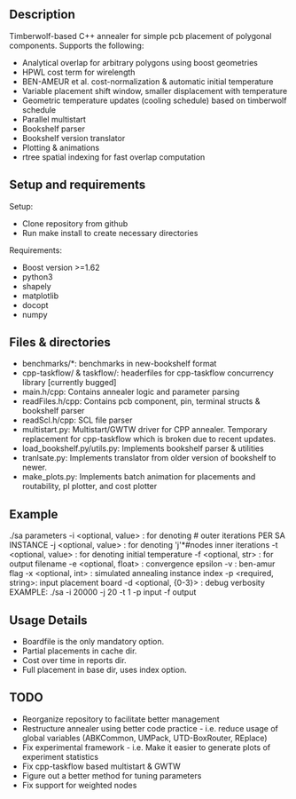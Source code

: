 ## Description
Timberwolf-based C++ annealer for simple pcb placement of polygonal components.
Supports the following:
 - Analytical overlap for arbitrary polygons using boost geometries
 - HPWL cost term for wirelength
 - BEN-AMEUR et al. cost-normalization & automatic initial temperature
 - Variable placement shift window, smaller displacement with temperature
 - Geometric temperature updates (cooling schedule) based on timberwolf schedule
 - Parallel multistart
 - Bookshelf parser
 - Bookshelf version translator
 - Plotting & animations
 - rtree spatial indexing for fast overlap computation

 ## Setup and requirements
 Setup:
 - Clone repository from github
 - Run make install to create necessary directories

 Requirements:
 - Boost version >=1.62
 - python3
 - shapely
 - matplotlib
 - docopt
 - numpy

 ## Files & directories
 - benchmarks/*: benchmarks in new-bookshelf format
 - cpp-taskflow/ & taskflow/: headerfiles for cpp-taskflow concurrency library [currently bugged]
 - main.h/cpp: Contains annealer logic and parameter parsing
 - readFiles.h/cpp: Contains pcb component, pin, terminal structs & bookshelf parser
 - readScl.h/cpp: SCL file parser
 - multistart.py: Multistart/GWTW driver for CPP annealer. Temporary replacement for cpp-taskflow which is broken due to recent updates.
 - load_bookshelf.py/utils.py: Implements bookshelf parser & utilities
 - tranlsate.py: Implements translator from older version of bookshelf to newer.
 - make_plots.py: Implements batch animation for placements and routability, pl plotter, and cost plotter

## Example
  ./sa parameters
           -i <optional, value> : for denoting # outer iterations PER SA INSTANCE
           -j <optional, value> : for denoting 'j'*#nodes inner iterations
           -t <optional, value> : for denoting initial temperature
           -f <optional, str>   : for output filename
           -e <optional, float> : convergence epsilon
           -v <optional>        : ben-amur flag
           -x <optional, int>   : simulated annealing instance index
           -p <required, string>: input placement board
           -d <optional, {0-3}> : debug verbosity
           EXAMPLE: ./sa -i 20000 -j 20 -t 1 -p input -f output

## Usage Details
 - Boardfile is the only mandatory option.
 - Partial placements in cache dir.
 - Cost over time in reports dir.
 - Full placement in base dir, uses index option.

## TODO
 - Reorganize repository to facilitate better management
 - Restructure annealer using better code practice - i.e. reduce usage of global variables (ABKCommon, UMPack, UTD-BoxRouter, REplace)
 - Fix experimental framework - i.e. Make it easier to generate plots of experiment statistics
 - Fix cpp-taskflow based multistart & GWTW
 - Figure out a better method for tuning parameters
 - Fix support for weighted nodes
